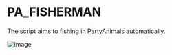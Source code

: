 # PA_FISHERMAN
The script aims to fishing in PartyAnimals automatically.

![image](https://github.com/SmerryBeta/PA_FFISHERMAN/blob/main/github_tutorial_img/howtouses.png)
